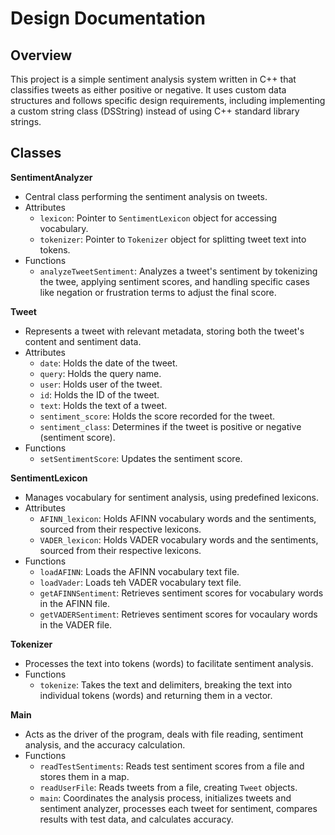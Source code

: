 # Design Documentation
## Overview
This project is a simple sentiment analysis system written in C++ that classifies tweets as either positive or negative. It uses custom data structures and follows specific design requirements, including implementing a custom string class (DSString) instead of using C++ standard library strings.

## Classes
**SentimentAnalyzer**
- Central class performing the sentiment analysis on tweets.
- Attributes
  - `lexicon`: Pointer to `SentimentLexicon` object for accessing vocabulary.
  - `tokenizer`: Pointer to `Tokenizer` object for splitting tweet text into tokens.
- Functions
  - `analyzeTweetSentiment`: Analyzes a tweet's sentiment by tokenizing the twee, applying sentiment scores, and handling specific cases like negation or frustration terms to adjust the final score.

**Tweet**
- Represents a tweet with relevant metadata, storing both the tweet's content and sentiment data.
- Attributes
  - `date`: Holds the date of the tweet.
  - `query`: Holds the query name.
  - `user`: Holds user of the tweet.
  - `id`: Holds the ID of the tweet.
  - `text`: Holds the text of a tweet.
  - `sentiment_score`: Holds the score recorded for the tweet.
  - `sentiment_class`: Determines if the tweet is positive or negative (sentiment score).
- Functions
  - `setSentimentScore`: Updates the sentiment score.

**SentimentLexicon**
- Manages vocabulary for sentiment analysis, using predefined lexicons.
- Attributes
  - `AFINN_lexicon`: Holds AFINN vocabulary words and the sentiments, sourced from their respective lexicons.
  - `VADER_lexicon`: Holds VADER vocabulary words and the sentiments, sourced from their respective lexicons.
- Functions
  - `loadAFINN`: Loads the AFINN vocabulary text file.
  - `loadVader`: Loads teh VADER vocabulary text file.
  - `getAFINNSentiment`: Retrieves sentiment scores for vocabulary words in the AFINN file.
  - `getVADERSentiment`: Retrieves sentiment scores for vocaulary words in the VADER file.
  
**Tokenizer**
- Processes the text into tokens (words) to facilitate sentiment analysis.
- Functions
  - `tokenize`: Takes the text and delimiters, breaking the text into individual tokens (words) and returning them in a vector.

**Main**
- Acts as the driver of the program, deals with file reading, sentiment analysis, and the accuracy calculation.
- Functions
  - `readTestSentiments`: Reads test sentiment scores from a file and stores them in a map.
  - `readUserFile`: Reads tweets from a file, creating `Tweet` objects.
  - `main`: Coordinates the analysis process, initializes tweets and sentiment analyzer, processes each tweet for sentiment, compares results with test data, and calculates accuracy.
